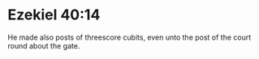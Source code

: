 # Ezekiel 40:14

He made also posts of threescore cubits, even unto the post of the court round about the gate.